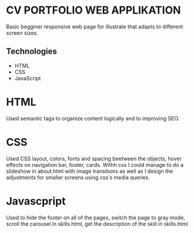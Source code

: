 # CV PORTFOLIO WEB APPLIKATION

Basic begginer responsive web page for illustrate that adapts to different screen sizes.

## Technologies
- HTML 
- CSS
- JavaScript

# HTML 
Used semantic tags  to organize content logically and to improving SEO.

# CSS
Used CSS layout, colors, fonts and spacing beetween the objects, hover effects on navigation bar, footer, cards. Withh css I could manage to do a slideshow in about.html with image transitions as well as I design the adjustments for smaller screens using css's media queries.

# Javascpript
Used to hide the footer on all of the pages, switch the page to gray mode, scroll the carousel in skills.html, get the description of the skill in skills.html
